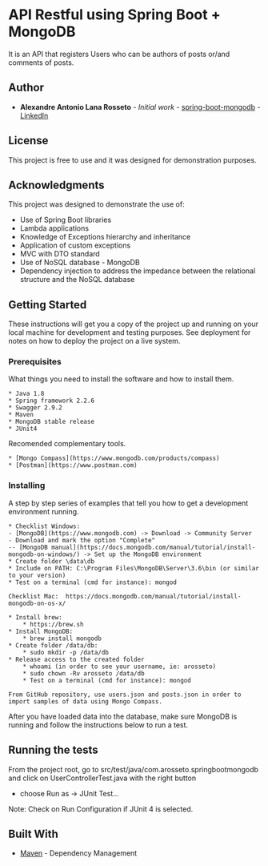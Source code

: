 # API Restful using Spring Boot + MongoDB

It is an API that registers Users who can be authors of posts or/and comments of posts.

## Author

* **Alexandre Antonio Lana Rosseto** - *Initial work* - [spring-boot-mongodb](https://github.com/alexandrerosseto/spring-boot-mongodb) - [LinkedIn](https://www.linkedin.com/in/alexandrerosseto)

## License

This project is free to use and it was designed for demonstration purposes.

## Acknowledgments

This project was designed to demonstrate the use of:

* Use of Spring Boot libraries
* Lambda applications
* Knowledge of Exceptions hierarchy and inheritance
* Application of custom exceptions
* MVC with DTO standard
* Use of NoSQL database - MongoDB
* Dependency injection to address the impedance between the relational structure and the NoSQL database

## Getting Started

These instructions will get you a copy of the project up and running on your local machine for development and testing purposes. See deployment for notes on how to deploy the project on a live system.

### Prerequisites

What things you need to install the software and how to install them.

```
* Java 1.8
* Spring framework 2.2.6
* Swagger 2.9.2
* Maven
* MongoDB stable release
* JUnit4
```
Recomended complementary tools.

```
* [Mongo Compass](https://www.mongodb.com/products/compass)
* [Postman](https://www.postman.com)
```

### Installing

A step by step series of examples that tell you how to get a development environment running.

```
* Checklist Windows: 
- [MongoDB](https://www.mongodb.com) -> Download -> Community Server 
- Download and mark the option "Complete"
-- [MongoDB manual](https://docs.mongodb.com/manual/tutorial/install-mongodb-on-windows/) -> Set up the MongoDB environment 
* Create folder \data\db 
* Include on PATH: C:\Program Files\MongoDB\Server\3.6\bin (or similar to your version) 
* Test on a terminal (cmd for instance): mongod 
```
```
Checklist Mac:  https://docs.mongodb.com/manual/tutorial/install-mongodb-on-os-x/ 
 
* Install brew: 
	* https://brew.sh 
* Install MongoDB: 
	* brew install mongodb 
* Create folder /data/db:
	* sudo mkdir -p /data/db 
* Release access to the created folder
	* whoami (in order to see your username, ie: arosseto) 
	* sudo chown -Rv arosseto /data/db 
	* Test on a terminal (cmd for instance): mongod
```
```
From GitHub repository, use users.json and posts.json in order to import samples of data using Mongo Compass.
```

After you have loaded data into the database, make sure MongoDB is running and follow the instructions below to run a test.

## Running the tests

From the project root, go to src/test/java/com.arosseto.springbootmongodb and click on UserControllerTest.java with the right button
* choose Run as -> JUnit Test...

Note: Check on Run Configuration if JUnit 4 is selected.

## Built With

* [Maven](https://maven.apache.org/) - Dependency Management

